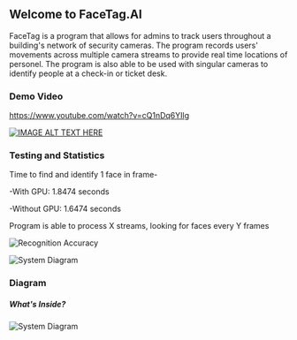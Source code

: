 ## Welcome to FaceTag.AI

FaceTag is a program that allows for admins to track users throughout a building's network of security cameras. The program records users' movements across multiple camera streams to provide real time locations of personel. The program is also able to be used with singular cameras to identify people at a check-in or ticket desk.

### Demo Video

https://www.youtube.com/watch?v=cQ1nDq6YIlg

[![IMAGE ALT TEXT HERE](https://img.youtube.com/vi/cQ1nDq6YIlg/0.jpg)](https://www.youtube.com/watch?v=cQ1nDq6YIlg)

### Testing and Statistics

Time to find and identify 1 face in frame-

-With GPU: 1.8474 seconds

-Without GPU: 1.6474 seconds

Program is able to process X streams, looking for faces every Y frames

![Recognition Accuracy](http://i.imgur.com/ccrLZpF.png "Recognition Accuracy")

![System Diagram](http://i.imgur.com/cevOWAq.png "System Diagram")

### Diagram
##### What's Inside?

![System Diagram](http://i.imgur.com/cevOWAq.png "System Diagram")
